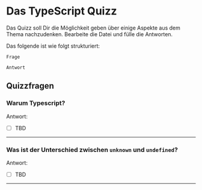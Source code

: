 # Das TypeScript Quizz

Das Quizz soll Dir die Möglichkeit geben über einige Aspekte aus dem Thema nachzudenken. Bearbeite die Datei und fülle die Antworten.

Das folgende ist wie folgt strukturiert:

``Frage``

``Antwort``

## Quizzfragen

### Warum Typescript?

Antwort:
- [ ] TBD

---

### Was ist der Unterschied zwischen ``unknown`` und ``undefined``?

Antwort:
- [ ] TBD

---
